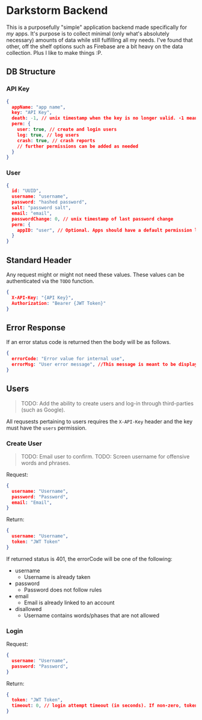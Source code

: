 # Darkstorm Backend

This is a purposefully "simple" application backend made specifically for _my_ apps. It's purpose is to collect minimal (only what's absolutely necessary) amounts of data while still fulfilling all my needs. I've found that other, off the shelf options such as Firebase are a bit heavy on the data collection. Plus I like to make things :P.

## DB Structure

### API Key

```json
{
  appName: "app name",
  key: "API Key",
  death: -1, // unix timestamp when the key is no longer valid. -1 means there is not expected expiration (that can change in the future)
  perm: {
    user: true, // create and login users
    log: true, // log users
    crash: true, // crash reports
    // further permissions can be added as needed
  }
}
```

### User

```json
{
  id: "UUID",
  username: "username",
  password: "hashed password",
  salt: "password salt",
  email: "email",
  passwordChange: 0, // unix timestamp of last password change
  perm: {
    appID: "user", // Optional. Apps should have a default permission level if thier appID is not in perm.
  }
}
```

## Standard Header

Any request might or might not need these values. These values can be authenticated via the `TODO` function.

```json
{
  X-API-Key: "{API Key}",
  Authorization: "Bearer {JWT Token}"
}
```

## Error Response

If an error status code is returned then the body will be as follows.

```json
{
  errorCode: "Error value for internal use",
  errorMsg: "User error message", //This message is meant to be displayed to the user. May be empty.
}
```

## Users

> TODO: Add the ability to create users and log-in through third-parties (such as Google).

All requsests pertaining to users requires the `X-API-Key` header and the key must have the `users` permission.

### Create User

> TODO: Email user to confirm.
> TODO: Screen username for offensive words and phrases.

Request:

```json
{
  username: "Username",
  password: "Password",
  email: "Email",
}
```

Return:

```json
{
  username: "Username",
  token: "JWT Token"
}
```

If returned status is 401, the errorCode will be one of the following:

* username
  * Username is already taken
* password
  * Password does not follow rules
* email
  * Email is already linked to an account
* disallowed
  * Username contains words/phases that are not allowed

### Login

Request:

```json
{
  username: "Username",
  password: "Password",
}
```

Return:

```json
{
  token: "JWT Token",
  timeout: 0, // login attempt timeout (in seconds). If non-zero, token will be empty.
}
```
